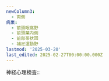 ```yaml
---
newColumn3:
  - 両側
病巣:
  - 前頭眼窩野
  - 前頭葉内側
  - 前部帯状回
  - 補足運動野
lastmod: '2025-03-20'
last_edited: 2025-02-27T00:00:00.000Z
---
```


神経心理検査:: 
